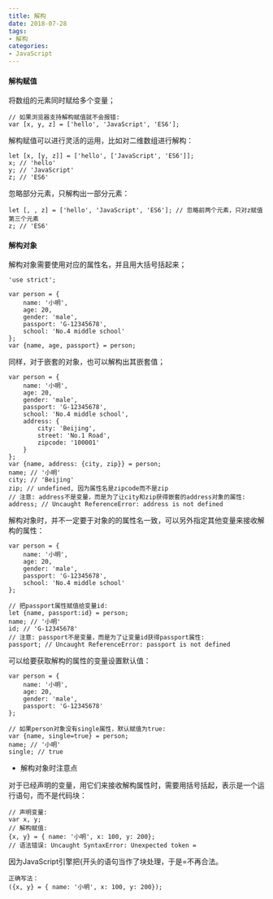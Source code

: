 ```yaml
---
title: 解构
date: 2018-07-28
tags: 
- 解构
categories:
- JavaScript
---
```


<!-- toc -->
#### 解构赋值

将数组的元素同时赋给多个变量；

```
// 如果浏览器支持解构赋值就不会报错:
var [x, y, z] = ['hello', 'JavaScript', 'ES6'];
```
解构赋值可以进行灵活的运用，比如对二维数组进行解构：

```
let [x, [y, z]] = ['hello', ['JavaScript', 'ES6']];
x; // 'hello'
y; // 'JavaScript'
z; // 'ES6'
```
<!-- more -->
忽略部分元素，只解构出一部分元素：

```
let [, , z] = ['hello', 'JavaScript', 'ES6']; // 忽略前两个元素，只对z赋值第三个元素
z; // 'ES6'
```

#### 解构对象

解构对象需要使用对应的属性名，并且用大括号括起来；

```
'use strict';

var person = {
    name: '小明',
    age: 20,
    gender: 'male',
    passport: 'G-12345678',
    school: 'No.4 middle school'
};
var {name, age, passport} = person;
```
同样，对于嵌套的对象，也可以解构出其嵌套值；

```
var person = {
    name: '小明',
    age: 20,
    gender: 'male',
    passport: 'G-12345678',
    school: 'No.4 middle school',
    address: {
        city: 'Beijing',
        street: 'No.1 Road',
        zipcode: '100001'
    }
};
var {name, address: {city, zip}} = person;
name; // '小明'
city; // 'Beijing'
zip; // undefined, 因为属性名是zipcode而不是zip
// 注意: address不是变量，而是为了让city和zip获得嵌套的address对象的属性:
address; // Uncaught ReferenceError: address is not defined
```
解构对象时，并不一定要于对象的的属性名一致，可以另外指定其他变量来接收解构的属性：

```
var person = {
    name: '小明',
    age: 20,
    gender: 'male',
    passport: 'G-12345678',
    school: 'No.4 middle school'
};

// 把passport属性赋值给变量id:
let {name, passport:id} = person;
name; // '小明'
id; // 'G-12345678'
// 注意: passport不是变量，而是为了让变量id获得passport属性:
passport; // Uncaught ReferenceError: passport is not defined
```
可以给要获取解构的属性的变量设置默认值：
```
var person = {
    name: '小明',
    age: 20,
    gender: 'male',
    passport: 'G-12345678'
};

// 如果person对象没有single属性，默认赋值为true:
var {name, single=true} = person;
name; // '小明'
single; // true
```


- 解构对象时注意点

对于已经声明的变量，用它们来接收解构属性时，需要用括号括起，表示是一个运行语句，而不是代码块：

```
// 声明变量:
var x, y;
// 解构赋值:
{x, y} = { name: '小明', x: 100, y: 200};
// 语法错误: Uncaught SyntaxError: Unexpected token =

```
因为JavaScript引擎把{开头的语句当作了块处理，于是=不再合法。
```
正确写法：
({x, y} = { name: '小明', x: 100, y: 200});
```
